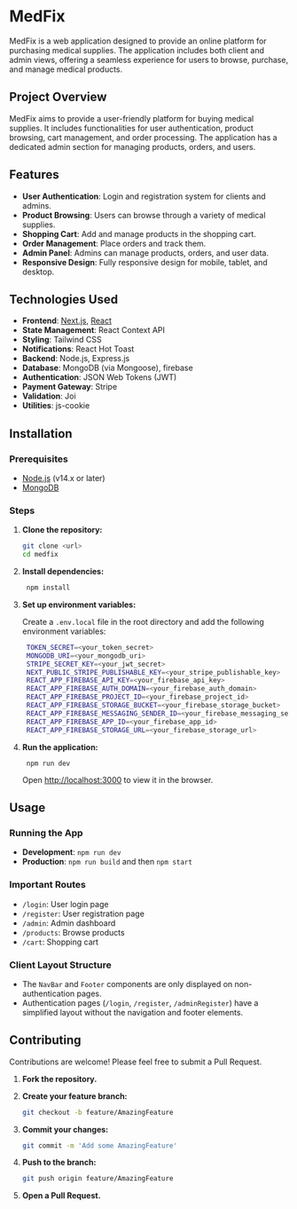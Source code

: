 # MedFix

MedFix is a web application designed to provide an online platform for purchasing medical supplies. The application includes both client and admin views, offering a seamless experience for users to browse, purchase, and manage medical products.

## Project Overview

MedFix aims to provide a user-friendly platform for buying medical supplies. It includes functionalities for user authentication, product browsing, cart management, and order processing. The application has a dedicated admin section for managing products, orders, and users.

## Features

- **User Authentication**: Login and registration system for clients and admins.
- **Product Browsing**: Users can browse through a variety of medical supplies.
- **Shopping Cart**: Add and manage products in the shopping cart.
- **Order Management**: Place orders and track them.
- **Admin Panel**: Admins can manage products, orders, and user data.
- **Responsive Design**: Fully responsive design for mobile, tablet, and desktop.

## Technologies Used

- **Frontend**: [Next.js](https://nextjs.org/), [React](https://reactjs.org/)
- **State Management**: React Context API
- **Styling**: Tailwind CSS
- **Notifications**: React Hot Toast
- **Backend**: Node.js, Express.js
- **Database**: MongoDB (via Mongoose), firebase
- **Authentication**: JSON Web Tokens (JWT)
- **Payment Gateway**: Stripe
- **Validation**: Joi
- **Utilities**: js-cookie

## Installation

### Prerequisites

- [Node.js](https://nodejs.org/) (v14.x or later)
- [MongoDB](https://www.mongodb.com/)

### Steps

1. **Clone the repository:**

   ```bash
   git clone <url>
   cd medfix
   ```

2. **Install dependencies:**

   ```bash
    npm install
   ```

3. **Set up environment variables:**

   Create a `.env.local` file in the root directory and add the following environment variables:

   ```bash
    TOKEN_SECRET=<your_token_secret>
    MONGODB_URI=<your_mongodb_uri>
    STRIPE_SECRET_KEY=<your_jwt_secret>
    NEXT_PUBLIC_STRIPE_PUBLISHABLE_KEY=<your_stripe_publishable_key>
    REACT_APP_FIREBASE_API_KEY=<your_firebase_api_key>
    REACT_APP_FIREBASE_AUTH_DOMAIN=<your_firebase_auth_domain>
    REACT_APP_FIREBASE_PROJECT_ID=<your_firebase_project_id>
    REACT_APP_FIREBASE_STORAGE_BUCKET=<your_firebase_storage_bucket>
    REACT_APP_FIREBASE_MESSAGING_SENDER_ID=<your_firebase_messaging_sender_id>
    REACT_APP_FIREBASE_APP_ID=<your_firebase_app_id>
    REACT_APP_FIREBASE_STORAGE_URL=<your_firebase_storage_url>
   ```

4. **Run the application:**

   ```
    npm run dev
   ```

   Open [http://localhost:3000](http://localhost:3000) to view it in the browser.

## Usage

### Running the App

- **Development**: `npm run dev`
- **Production**: `npm run build` and then `npm start`

### Important Routes

- `/login`: User login page
- `/register`: User registration page
- `/admin`: Admin dashboard
- `/products`: Browse products
- `/cart`: Shopping cart

### Client Layout Structure

- The `NavBar` and `Footer` components are only displayed on non-authentication pages.
- Authentication pages (`/login`, `/register`, `/adminRegister`) have a simplified layout without the navigation and footer elements.

## Contributing

Contributions are welcome! Please feel free to submit a Pull Request.

1. **Fork the repository.**
2. **Create your feature branch:**

   ```bash
   git checkout -b feature/AmazingFeature
   ```

3. **Commit your changes:**

   ```bash
   git commit -m 'Add some AmazingFeature'
   ```

4. **Push to the branch:**

   ```bash
   git push origin feature/AmazingFeature
   ```

5. **Open a Pull Request.**
